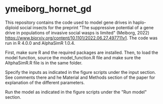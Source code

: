 # ymeiborg_hornet_gd

This repository contains the code used to model gene drives in haplo-diploid social insects for the preprint "The suppressive potential of a gene drive in populations of invasive social wasps is limited" (Meiborg, 2022) https://www.biorxiv.org/content/10.1101/2022.06.27.497711v1. The code was run in R 4.0.0 and AlphaSimR 1.0.4.

First, make sure R and the required packages are installed. Then, to load the model function, source the model_function.R file and make sure the AltphaSimR.R file is in the same folder.

Specify the inputs as indicated in the figure scripts under the input section. See comments there and he Material and Methods section of the paper for explanation of the different parameters.

Run the model as indicated in the figure scripts under the "Run model" section.
